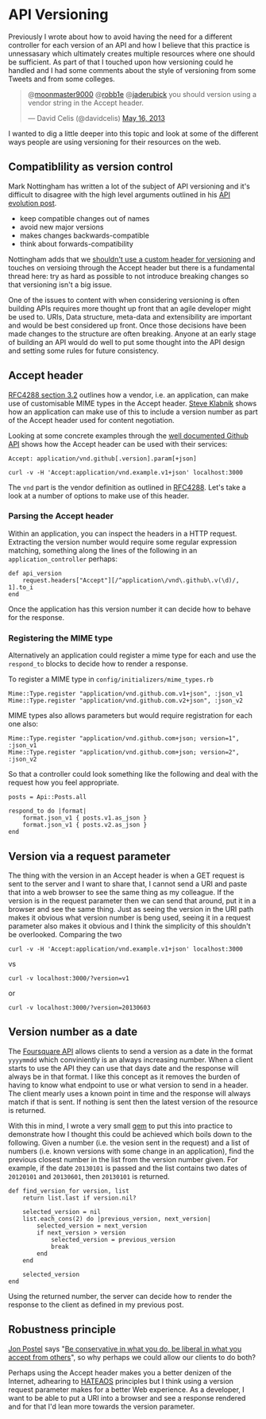 # API Versioning

Previously I wrote about how to avoid having the need for a different controller for each version of an API and how I believe that this practice is unnessasary which ultimately creates multiple resources where one should be sufficient. As part of that I touched upon how versioning could he handled and I had some comments about the style of versioning from some Tweets and from some colleges.

<blockquote class="twitter-tweet"><p>@<a href="https://twitter.com/moonmaster9000">moonmaster9000</a> @<a href="https://twitter.com/robb1e">robb1e</a> @<a href="https://twitter.com/jaderubick">jaderubick</a> you should version using a vendor string in the Accept header.</p>&mdash; David Celis (@davidcelis) <a href="https://twitter.com/davidcelis/status/335040861995933696">May 16, 2013</a></blockquote>
<script async src="//platform.twitter.com/widgets.js" charset="utf-8"></script>

I wanted to dig a little deeper into this topic and look at some of the different ways people are using versioning for their resources on the web.

## Compatiblility as version control

Mark Nottingham has written a lot of the subject of API versioning and it's difficult to disagree with the high level arguments outlined in his [API evolution post](http://www.mnot.net/blog/2012/12/04/api-evolution). 

- keep compatible changes out of names
- avoid new major versions
- makes changes backwards-compatible
- think about forwards-compatibility

Nottingham adds that we [shouldn't use a custom header for versioning](http://www.mnot.net/blog/2012/07/11/header_versioning) and touches on versioing through the Accept header but there is a fundamental thread here: try as hard as possible to not introduce breaking changes so that versioning isn't a big issue.

One of the issues to content with when considering versioning is often building APIs requires more thought up front that an agile developer might be used to. URIs, Data structure, meta-data and extensibility are important and would be best considered up front. Once those decisions have been made changes to the structure are often breaking. Anyone at an early stage of building an API would do well to put some thought into the API design and setting some rules for future consistency. 

## Accept header

[RFC4288 section 3.2](http://tools.ietf.org/html/rfc4288#section-3.2) outlines how a vendor, i.e. an application, can make use of customisable MIME types in the Accept header. [Steve Klabnik](http://blog.steveklabnik.com/posts/2011-07-03-nobody-understands-rest-or-http#i_want_my_api_to_be_versioned) shows how an application can make use of this to include a version number as part of the Accept header used for content negotiation.

Looking at some concrete examples through the [well documented Github API](http://developer.github.com/v3/media/) shows how the Accept header can be used with their services:

`Accept: application/vnd.github[.version].param[+json]`

`curl -v -H 'Accept:application/vnd.example.v1+json' localhost:3000`

The `vnd` part is the vendor definition as outlined in [RFC4288](http://tools.ietf.org/html/rfc4288#section-3.2). Let's take a look at a number of options to make use of this header.

### Parsing the Accept header

Within an application, you can inspect the headers in a HTTP request. Extracting the version number would require some regular expression matching, something along the lines of the following in an `application_controller` perhaps: 

    def api_version
		request.headers["Accept"][/^application\/vnd\.github\.v(\d)/, 1].to_i
	end

Once the application has this version number it can decide how to behave for the response.

### Registering the MIME type

Alternatively an application could register a mime type for each and use the `respond_to` blocks to decide how to render a response.

To register a MIME type in `config/initializers/mime_types.rb`

	Mime::Type.register "application/vnd.github.com.v1+json", :json_v1
	Mime::Type.register "application/vnd.github.com.v2+json", :json_v2
	
MIME types also allows parameters but would require registration for each one also:	

	Mime::Type.register "application/vnd.github.com+json; version=1", :json_v1
	Mime::Type.register "application/vnd.github.com+json; version=2", :json_v2
	
So that a controller could look something like the following and deal with the request how you feel appropriate. 

	posts = Api::Posts.all

	respond_to do |format|
		format.json_v1 { posts.v1.as_json }
		format.json_v1 { posts.v2.as_json }
	end
	
## Version via a request parameter

The thing with the version in an Accept header is when a GET request is sent to the server and I want to share that, I cannot send a URI and paste that into a web browser to see the same thing as my colleague. If the version is in the request parameter then we can send that around, put it in a browser and see the same thing. Just as seeing the version in the URI path makes it obvious what version number is beng used, seeing it in a request parameter also makes it obvious and I think the simplicity of this shouldn't be overlooked. Comparing the two

`curl -v -H 'Accept:application/vnd.example.v1+json' localhost:3000`

vs

`curl -v localhost:3000/?version=v1`

or

`curl -v localhost:3000/?version=20130603`

## Version number as a date

The [Foursquare API](https://developer.foursquare.com) allows clients to send a version as a date in the format `yyyymmdd` which conviniently is an always increasing number. When a client starts to use the API they can use that days date and the response will always be in that format. I like this concept as it removes the burden of having to know what endpoint to use or what version to send in a header. The client mearly uses a known point in time and the response will always match if that is sent. If nothing is sent then the latest version of the resource is returned. 

With this in mind, I wrote a very small [gem](http://rubygems.org/gems/simple-versioner) to put this into practice to demonstrate how I thought this could be achieved which boils down to the following. Given a number (i.e. the vesion sent in the request) and a list of numbers (i.e. known versions with some change in an application), find the previous closest number in the list from the version number given. For example, if the date `20130101` is passed and the list contains two dates of `20120101` and `20130601`, then `20130101` is returned.

	def find_version_for version, list
    	return list.last if version.nil?

	    selected_version = nil
    	list.each_cons(2) do |previous_version, next_version|
      		selected_version = next_version
	      	if next_version > version
    	    	selected_version = previous_version
        		break
      		end
    	end

	    selected_version
  	end
  	
Using the returned number, the server can decide how to render the response to the client as defined in my previous post.  	


## Robustness principle

[Jon Postel](http://en.wikipedia.org/wiki/Jon_Postel) says "[Be conservative in what you do, be liberal in what you accept from others](http://en.wikipedia.org/wiki/Robustness_principle)", so why perhaps we could allow our clients to do both? 

Perhaps using the Accept header makes you a better denizen of the Internet, adhearing to [HATEAOS](http://en.wikipedia.org/wiki/HATEOAS) principles but I think using a version request parameter makes for a better Web experience. As a developer, I want to be able to put a URI into a browser and see a response rendered and for that I'd lean more towards the version parameter.

